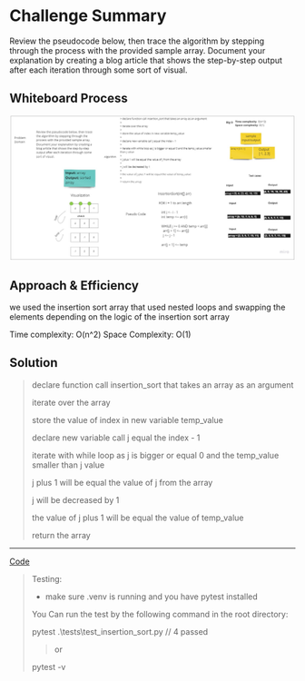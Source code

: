 # Challenge Summary
<!-- Description of the challenge -->
Review the pseudocode below, then trace the algorithm by stepping through
the process with the provided sample array. Document your explanation by
creating a blog article that shows the step-by-step output after each
iteration through some sort of visual.

## Whiteboard Process
<!-- Embedded whiteboard image -->
![insertion sort](insertion_sort.jpg)


## Approach & Efficiency
<!-- What approach did you take? Why? What is the Big O space/time for this approach? -->
we used the insertion sort array that used nested loops and swapping the elements depending 
on the logic of the insertion sort array

Time complexity: O(n^2)
Space Complexity: O(1)
## Solution
<!-- Show how to run your code, and examples of it in action -->
> declare function call insertion_sort that takes an array as an argument
> 
> iterate over the array
> 
> store the value of index in new variable temp_value
> 
> declare new variable call j equal the index - 1
> 
> iterate with while loop as j is bigger or equal 0 and the temp_value smaller than j value
> 
> j plus 1 will be equal the value of j from the array 
> 
> j will be decreased by 1 
> 
> the value of j plus 1 will be equal the value of temp_value 
> 
> return the array 


--- 
[Code](https://github.com/muhammadqasemtarboush1/data-structures-and-algorithms/blob/main/sorting/insertion/insertion.py)


> Testing:
> 
> * make sure .venv is running and you have pytest installed
> 
> You Can run the test by the following command in the root directory:
> 
> pytest .\tests\test_insertion_sort.py // 4 passed
> 
> > or 
> 
> pytest -v 




